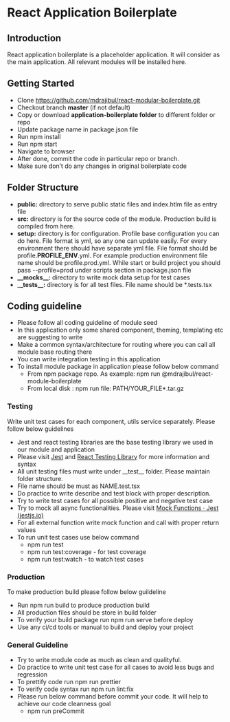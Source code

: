 # **React Application Boilerplate**
## **Introduction**
React application boilerplate is a placeholder application. It will consider as the main application. All relevant modules will be installed here. 
## **Getting Started** 
- Clone <https://github.com/mdrajibul/react-modular-boilerplate.git>
- Checkout branch **master** (if not default)
- Copy or download **application-boilerplate folder** to different folder or repo
- Update package name in package.json file
- Run npm install
- Run npm start
- Navigate to browser 
- After done, commit the code in particular repo or branch.
- Make sure don’t do any changes in original boilerplate code
## **Folder Structure**
- **public:** directory to serve public static files and index.htlm file as entry file
- **src:** directory is for the source code of the module. Production build is compiled from here.
- **setup:** directory is for configuration. Profile base configuration you can do here. File format is yml, so any one can update easily. For every environment there should have separate yml file. File format should be profile.**PROFILE\_ENV**.yml. For example production environment file name should be profile.prod.yml. While start or build project you should pass --profile=prod under scripts section in package.json file
- **\_\_mocks\_\_:** directory to write mock data setup for test cases
- \_**\_tests\_\_:** directory is for all test files. File name should be \*.tests.tsx
## **Coding guideline**
- Please follow all coding guideline of module seed
- In this application only some shared component, theming, templating etc are suggesting to write
- Make a common syntax/architecture for routing where you can call all module base routing there
- You can write integration testing in this application 
- To install module package in application please follow below command
  - From npm package repo. As example: npm run @mdrajibul/react-module-boilerplate
  - From local disk : npm run file: PATH/YOUR\_FILE\*.tar.gz
### **Testing** 
Write unit test cases for each component, utils service separately. Please follow below guidelines

- Jest and react testing libraries are the base testing library we used in our module and application
- Please visit [Jest](https://jestjs.io/) and [React Testing Library](https://testing-library.com/docs/react-testing-library/intro/) for more information and syntax 
- All unit testing files must write under \_\_test\_\_ folder. Please maintain folder structure. 
- File name should be must as NAME.test.tsx
- Do practice to write describe and test block with proper description. 
- Try to write test cases for all possible positive and negative test case
- Try to mock all async functionalities. Please visit [Mock Functions · Jest (jestjs.io)](https://jestjs.io/docs/en/mock-functions.html)
- For all external function write mock function and call with proper return values 
- To run unit test cases use below command
  - npm run test
  - npm run test:coverage - for test coverage 
  - npm run test:watch - to watch test cases
### **Production**
To make production build please follow below guildeline

- Run npm run build to produce production build 
- All production files should be store in build folder
- To verify your build package run npm run serve before deploy
- Use any ci/cd tools or manual to build and deploy your project
### **General Guideline**
- Try to write module code as much as clean and qualityful.
- Do practice to write unit test case for all cases to avoid less bugs and regression 
- To prettify code run npm run prettier 
- To verify code syntax run npm run lint:fix
- Please run below command before commit your code. It will help to achieve our code cleanness goal
  - npm run preCommit
